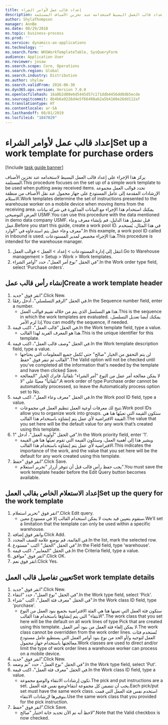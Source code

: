 ```yaml
---
title: إعداد قالب عمل لأوامر الشراء
description: يركز هذا الإجراء على إعداد قالب العمل البسيط لاستخدامه عند تخزين الأصناف المستلمة.
author: ShylaThompson
manager: AnnBe
ms.date: 08/29/2018
ms.topic: business-process
ms.prod: ''
ms.service: dynamics-ax-applications
ms.technology: ''
ms.search.form: WHSWorkTemplateTable, SysQueryForm
audience: Application User
ms.reviewer: josaw
ms.search.scope: Core, Operations
ms.search.region: Global
ms.search.industry: Distribution
ms.author: shylaw
ms.search.validFrom: 2016-06-30
ms.dyn365.ops.version: Version 7.0.0
ms.openlocfilehash: 16a8b2d80e6d5445d57c171ddb4456dd8db5ecde
ms.sourcegitcommit: 8b4b6a9226d4e5f66498ab2a5b4160e26dd112af
ms.translationtype: HT
ms.contentlocale: ar-SA
ms.lasthandoff: 08/01/2019
ms.locfileid: "1847029"
---
```

# <a name="set-up-a-work-template-for-purchase-orders"></a><span data-ttu-id="f1a3a-103">إعداد قالب عمل لأوامر الشراء</span><span class="sxs-lookup"><span data-stu-id="f1a3a-103">Set up a work template for purchase orders</span></span>

[!include [task guide banner](../../includes/task-guide-banner.md)]

<span data-ttu-id="f1a3a-104">يركز هذا الإجراء على إعداد قالب العمل البسيط لاستخدامه عند تخزين الأصناف المستلمة.</span><span class="sxs-lookup"><span data-stu-id="f1a3a-104">This procedure focuses on the set up of a simple work template to be used when putting away received items.</span></span> <span data-ttu-id="f1a3a-105">تحدد قوالب العمل مجموعة الإرشادات المقدمة إلى عامل المستودع على جهاز محمول عند نقل الأصناف من منطقة الاستلام.</span><span class="sxs-lookup"><span data-stu-id="f1a3a-105">Work templates determine the set of instructions presented to the warehouse worker on a mobile device when moving items from the receiving area.</span></span> <span data-ttu-id="f1a3a-106">يمكنك استخدام هذا الإجراء مع البيانات المذكورة في شركة بيانات العرض التوضيحي USMF.</span><span class="sxs-lookup"><span data-stu-id="f1a3a-106">You can use this procedure with the data mentioned in demo data company USMF.</span></span> <span data-ttu-id="f1a3a-107">قبل تشغيل هذا الدليل، قم بإنشاء معرف وعاء عمل.</span><span class="sxs-lookup"><span data-stu-id="f1a3a-107">Before you start this guide, create a work pool ID.</span></span> <span data-ttu-id="f1a3a-108">في هذا المثال، يُستخدم معرف وعاء عمل يتم استدعاؤه في "الوارد".</span><span class="sxs-lookup"><span data-stu-id="f1a3a-108">In this example, a work pool ID called in Inbound is used.</span></span> <span data-ttu-id="f1a3a-109">هذا الإجراء مخصص لمدير المستودعات.</span><span class="sxs-lookup"><span data-stu-id="f1a3a-109">This procedure is intended for the warehouse manager.</span></span>

1. <span data-ttu-id="f1a3a-110">انتقل إلى إدارة المستودعات > إعداد > العمل > قوالب العمل.</span><span class="sxs-lookup"><span data-stu-id="f1a3a-110">Go to Warehouse management > Setup > Work > Work templates.</span></span>
2. <span data-ttu-id="f1a3a-111">في الحقل "نوع أمر العمل"، حدد "أوامر الشراء".</span><span class="sxs-lookup"><span data-stu-id="f1a3a-111">In the Work order type field, select 'Purchase orders'.</span></span>

## <a name="create-a-work-template-header"></a><span data-ttu-id="f1a3a-112">إنشاء رأس قالب عمل</span><span class="sxs-lookup"><span data-stu-id="f1a3a-112">Create a work template header</span></span>
1. <span data-ttu-id="f1a3a-113">انقر فوق "جديد".</span><span class="sxs-lookup"><span data-stu-id="f1a3a-113">Click New.</span></span>
2. <span data-ttu-id="f1a3a-114">في الحقل "الرقم التسلسلي"، أدخل رقمًا.</span><span class="sxs-lookup"><span data-stu-id="f1a3a-114">In the Sequence number field, enter a number.</span></span>
    * <span data-ttu-id="f1a3a-115">هذا هو التسلسل الذي يتم من خلاله تقييم قوالب العمل.</span><span class="sxs-lookup"><span data-stu-id="f1a3a-115">This is the sequence in which the work templates are evaluated.</span></span> <span data-ttu-id="f1a3a-116">يمكنك أيضا تعديل التسلسل، إذا لزم الأمر.</span><span class="sxs-lookup"><span data-stu-id="f1a3a-116">You can modify the sequence, if needed.</span></span>  
3. <span data-ttu-id="f1a3a-117">في الحقل "قالب العمل"، اكتب قيمة.</span><span class="sxs-lookup"><span data-stu-id="f1a3a-117">In the Work template field, type a value.</span></span>
    * <span data-ttu-id="f1a3a-118">هذا هو المعرف الفريد لهذا القالب.</span><span class="sxs-lookup"><span data-stu-id="f1a3a-118">This is the unique identifier for this template.</span></span>  
4. <span data-ttu-id="f1a3a-119">في الحقل "وصف قالب العمل"، اكتب قيمة.</span><span class="sxs-lookup"><span data-stu-id="f1a3a-119">In the Work template description field, type a value.</span></span>
    * <span data-ttu-id="f1a3a-120">لن يتم التحقق من الخيار "صالح" حتى تُكمل جميع المعلومات التي يحتاجها القالب ثم تنقر فوق "حفظ".</span><span class="sxs-lookup"><span data-stu-id="f1a3a-120">The Valid option will not be checked until you’ve completed all the information that's needed by the template and have then clicked Save.</span></span>  
    * <span data-ttu-id="f1a3a-121">لا يمكن معالجة أمر عمل من النوع "أمر الشراء" تلقائياً، فاترك الخيار "المعالجة تلقائياً" معينًا على "لا".</span><span class="sxs-lookup"><span data-stu-id="f1a3a-121">A work order of type Purchase order cannot be automatically processed, so leave the  Automatically process option set to No.</span></span>  
5. <span data-ttu-id="f1a3a-122">في الحقل "معرف وعاء العمل"، اكتب قيمة.</span><span class="sxs-lookup"><span data-stu-id="f1a3a-122">In the Work pool ID field, type a value.</span></span>
    * <span data-ttu-id="f1a3a-123">تتيح لك معرفات أوعية العمل تنظيم العمل في مجموعات.</span><span class="sxs-lookup"><span data-stu-id="f1a3a-123">Work pool IDs allow you to organize work into groups.</span></span> <span data-ttu-id="f1a3a-124">ستكون القيمة التي تعينُها هنا هي القيمة الافتراضية لأي عمل يتم إنشاؤه باستخدام هذا القالب.</span><span class="sxs-lookup"><span data-stu-id="f1a3a-124">The value that you set here will be the default value for any work that’s created using this template.</span></span>  
6. <span data-ttu-id="f1a3a-125">في الحقل "أولوية العمل"، أدخل "1".</span><span class="sxs-lookup"><span data-stu-id="f1a3a-125">In the Work priority field, enter '1'.</span></span>
    * <span data-ttu-id="f1a3a-126">ويشير هذا إلى أهمية العمل، وستكون القيمة التي تقوم تعينُها هنا هي القيمة الافتراضية لأي عمل يتم إنشاؤه باستخدام هذا القالب.</span><span class="sxs-lookup"><span data-stu-id="f1a3a-126">This indicates the importance of the work, and the value that you set here will be the default for any work created using this template.</span></span>  
7. <span data-ttu-id="f1a3a-127">انقر فوق "حفظ".</span><span class="sxs-lookup"><span data-stu-id="f1a3a-127">Click Save.</span></span>
    * <span data-ttu-id="f1a3a-128">يجب حفظ رأس قالب قبل أن تتوفر أزرار "تحرير استعلام".</span><span class="sxs-lookup"><span data-stu-id="f1a3a-128">You must save the work template header before the Edit Query button becomes available.</span></span>  

## <a name="set-up-the-query-for-the-work-template"></a><span data-ttu-id="f1a3a-129">إعداد الاستعلام الخاص بقالب العمل</span><span class="sxs-lookup"><span data-stu-id="f1a3a-129">Set up the query for the work template</span></span>
1. <span data-ttu-id="f1a3a-130">انقر فوق "تحرير استعلام".</span><span class="sxs-lookup"><span data-stu-id="f1a3a-130">Click Edit query.</span></span>
    * <span data-ttu-id="f1a3a-131">سنقوم بتعيين قيد بحيث لا يمكن استخدام القالب إلا في مستودع معين.</span><span class="sxs-lookup"><span data-stu-id="f1a3a-131">We’ll set a limitation that the template can only be used within a specific warehouse.</span></span>  
2. <span data-ttu-id="f1a3a-132">وانقر فوق إضافة.</span><span class="sxs-lookup"><span data-stu-id="f1a3a-132">Click Add.</span></span>
3. <span data-ttu-id="f1a3a-133">في القائمة، قم بوضع علامة للصف المحدد.</span><span class="sxs-lookup"><span data-stu-id="f1a3a-133">In the list, mark the selected row.</span></span>
4. <span data-ttu-id="f1a3a-134">في الحقل "الحقل" اكتب "مستودع".</span><span class="sxs-lookup"><span data-stu-id="f1a3a-134">In the Field field, type 'warehouse'.</span></span>
5. <span data-ttu-id="f1a3a-135">في الحقل "المعايير"، اكتب قيمة.</span><span class="sxs-lookup"><span data-stu-id="f1a3a-135">In the Criteria field, type a value.</span></span>
6. <span data-ttu-id="f1a3a-136">انقر فوق "موافق".</span><span class="sxs-lookup"><span data-stu-id="f1a3a-136">Click OK.</span></span>
7. <span data-ttu-id="f1a3a-137">انقر فوق نعم.</span><span class="sxs-lookup"><span data-stu-id="f1a3a-137">Click Yes.</span></span>

## <a name="set-work-template-details"></a><span data-ttu-id="f1a3a-138">تعيين تفاصيل قالب العمل</span><span class="sxs-lookup"><span data-stu-id="f1a3a-138">Set work template details</span></span>
1. <span data-ttu-id="f1a3a-139">انقر فوق "جديد".</span><span class="sxs-lookup"><span data-stu-id="f1a3a-139">Click New.</span></span>
2. <span data-ttu-id="f1a3a-140">في الحقل "نوع العمل"، حدد "انتقاء".</span><span class="sxs-lookup"><span data-stu-id="f1a3a-140">In the Work type field, select 'Pick'.</span></span>
3. <span data-ttu-id="f1a3a-141">في الحقل "معرف فئة العمل"، اكتب "شراء".</span><span class="sxs-lookup"><span data-stu-id="f1a3a-141">In the Work class ID field, type 'purchase'.</span></span>
    * <span data-ttu-id="f1a3a-142">ستكون فئة العمل التي تعينها هنا هي الفئة الافتراضية بجميع بنود العمل من النوع "الانتقاء" التي يتم إنشاؤها باستخدام هذا القالب.</span><span class="sxs-lookup"><span data-stu-id="f1a3a-142">The work class that you set here will be the default on all work lines of type Pick that are created using this template.</span></span> <span data-ttu-id="f1a3a-143">لا يمكن إلغاء فئة العمل من بنود أمر العمل.</span><span class="sxs-lookup"><span data-stu-id="f1a3a-143">The work class cannot be overridden from the work order lines.</span></span> <span data-ttu-id="f1a3a-144">تُستخدم فئات العمل لتوجيه و/أو الحد من نوع بنود أوامر العمل التي يستطيع عامل مستودع معالجتها باستخدام جهاز محمول.</span><span class="sxs-lookup"><span data-stu-id="f1a3a-144">Work classes are used to direct and/or limit the type of work order lines a warehouse worker can process on a mobile device.</span></span>  
4. <span data-ttu-id="f1a3a-145">انقر فوق "جديد".</span><span class="sxs-lookup"><span data-stu-id="f1a3a-145">Click New.</span></span>
5. <span data-ttu-id="f1a3a-146">في الحقل "نوع العمل"، حدد "تم وضعه".</span><span class="sxs-lookup"><span data-stu-id="f1a3a-146">In the Work type field, select 'Put'.</span></span>
6. <span data-ttu-id="f1a3a-147">في الحقل "معرف فئة العمل"، اكتب قيمة.</span><span class="sxs-lookup"><span data-stu-id="f1a3a-147">In the Work class ID field, type a value.</span></span>
    * <span data-ttu-id="f1a3a-148">تكون إرشادات الانتقاء والوضع مجموعة.</span><span class="sxs-lookup"><span data-stu-id="f1a3a-148">The pick and put instructions are a set.</span></span> <span data-ttu-id="f1a3a-149">يجب أن تتضمن كل مجموعة انتقاء/وضع نفس فئة العمل.</span><span class="sxs-lookup"><span data-stu-id="f1a3a-149">Each pick/put set must have the same work class.</span></span> <span data-ttu-id="f1a3a-150">استخدم نفس فئة العمل التي قمت بتوفيرها لإرشادات الانتقاء.</span><span class="sxs-lookup"><span data-stu-id="f1a3a-150">Use the same work class that you provided for the pick instruction.</span></span>  
7. <span data-ttu-id="f1a3a-151">انقر فوق "حفظ".</span><span class="sxs-lookup"><span data-stu-id="f1a3a-151">Click Save.</span></span>
    * <span data-ttu-id="f1a3a-152">لاحظ أنه تم الآن تحديد خانة اختيار "صالح".</span><span class="sxs-lookup"><span data-stu-id="f1a3a-152">Note that the Valid checkbox is now checked.</span></span>  

